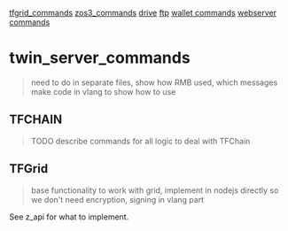 
[tfgrid_commands](tfgrid_commands)
[zos3_commands](zos3_commands)
[drive](drive_commands)
[ftp](ftp_commands)
[wallet commands](wallet_commands)
[webserver commands](webserver_commands)


# twin_server_commands

> need to do in separate files, show how RMB used, which messages
> make code in vlang to show how to use

## TFCHAIN

> TODO describe commands for all logic to deal with TFChain

## TFGrid

> base functionality to work with grid, implement in nodejs directly so we don't need encryption, signing in vlang part

See z_api for what to implement.


